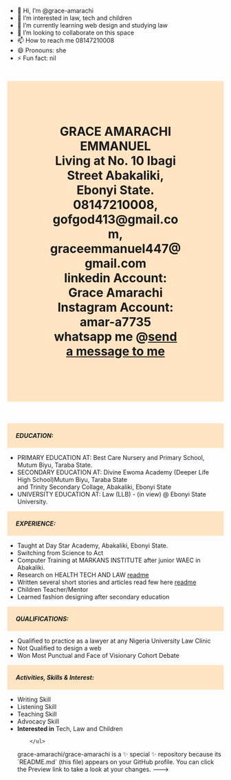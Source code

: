 - 👋 Hi, I’m @grace-amarachi
- 👀 I’m interested in law, tech and children
- 🌱 I’m currently learning web design and studying law
- 💞️ I’m looking to collaborate on this space
- 📫 How to reach me 08147210008
- 😄 Pronouns: she
- ⚡ Fun fact: nil

<!DOCTYPE html>
<html>
    <head>
        <title>personalportfolio</title>
        <style>
            h1{
                border: 100px;
                padding: 100px;
                background-color: bisque;
                color: browns;
                text-align: center;
            }
            p{
                border: 20px;
                padding: 20px;
                background-color: bisque;
                font-style: italic;
            }
        </style>
    </head>
    <body>
        <h1><b>GRACE AMARACHI EMMANUEL</b><br> Living at No. 10 Ibagi Street Abakaliki, Ebonyi State.<br>
        08147210008, gofgod413@gmail.com, graceemmanuel447@gmail.com<br>
    <b>linkedin Account:</b> Grace Amarachi <b>Instagram Account:</b> amar-a7735 <br> 
    whatsapp me @<a href="https://whatsapp.com/dl/">send a message to me</a></h1><br> 
    <p><b>EDUCATION:</b></p>
    <ul>
       <li>PRIMARY EDUCATION AT: Best Care Nursery and Primary School, Mutum Biyu, Taraba State.</li>
       <li>SECONDARY EDUCATION AT: Divine Ewoma Academy (Deeper Life High School)Mutum Biyu, Taraba State<br>
     and Trinity Secondary Collage, Abakaliki, Ebonyi State</li>
     <li>UNIVERSITY EDUCATION AT: Law (LLB) - (in view) @ Ebonyi State University.</li>   
    </ul>
        <p><b>EXPERIENCE:</b></p>
        <ul>
            <li> Taught at Day Star Academy, Abakaliki, Ebonyi State.</li>
            <li>Switching from Science to Act</li>
            <li>Computer Training at MARKANS INSTITUTE after junior WAEC in Abakaliki.</li>
            <li> Research on HEALTH TECH AND LAW 
                <a href="https://www.linkedin.com/posts/grace=amarachi=437829252_graceamarachi-activity-7184455854996209664-j-2c?utm_source=share&utm_medium=member_android">readme</a></li>
            <li>Written several  short stories and articles read few here <a href="./words.html">readme</a> </li>
            <li>Children Teacher/Mentor</li>
            <li>Learned fashion designing after secondary education</li>
        </ul>
    <P>
        <b>QUALIFICATIONS:</b></P>
            <ul>
                <li>Qualified to practice as a lawyer at any Nigeria University Law Clinic</li>
                <li> Not Qualified to design a web</li>
                <li> Won Most Punctual and Face of Visionary Cohort Debate</li>
            </ul>
    <p><b>Activities, Skills & Interest:</b></p>
        <ul>
            <li>Writing Skill</li>
            <li>Listening Skill</li>
            <li>Teaching Skill</li>
            <li>Advocacy Skill</li>
            <li><b>Interested in</b> Tech, Law and Children</li>

        </ul>
 </body>
</html>
grace-amarachi/grace-amarachi is a ✨ special ✨ repository because its `README.md` (this file) appears on your GitHub profile.
You can click the Preview link to take a look at your changes.
--->
